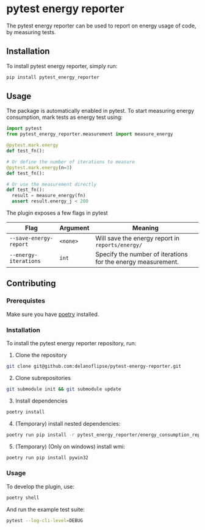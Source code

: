 # pytest energy reporter

The pytest energy reporter can be used to report on energy usage of code, by measuring tests.

## Installation

To install pytest energy reporter, simply run:

```bash
pip install pytest_energy_reporter
```

## Usage

The package is automatically enabled in pytest. To start measuring energy consumption, mark tests as energy test using:

```python
import pytest
from pytest_energy_reporter.measurement import measure_energy

@pytest.mark.energy
def test_fn():

# Or define the number of iterations to measure
@pytest.mark.energy(n=3)
def test_fn():

# Or use the measurement directly
def test_fn():
  result = measure_energy(fn)
  assert result.energy_j < 200


```

The plugin exposes a few flags in pytest

| Flag | Argument | Meaning |
| --- | --- | --- |
| `--save-energy-report` | `<none>` | Will save the energy report in `reports/energy/` 
| `--energy-iterations` | `int` | Specify the number of iterations for the energy measurement. |

## Contributing

### Prerequistes

Make sure you have [poetry](https://python-poetry.org/) installed.

### Installation

To install the pytest energy reporter repository, run:

1. Clone the repository
```bash
git clone git@github.com:delanoflipse/pytest-energy-reporter.git
```

2. Clone subrepositories

```bash
git submodule init && git submodule update
```

3. Install dependencies 
```bash
poetry install
```

4. (Temporary) install nested dependencies:
```bash
poetry run pip install -r pytest_energy_reporter/energy_consumption_reporter/requirements.txt
```

5. (Temporary) (Only on windows) install wmi:
```bash
poetry run pip install pywin32
```

### Usage

To develop the plugin, use:

```bash
poetry shell
```

And run the example test suite:

```bash
pytest --log-cli-level=DEBUG
```